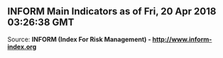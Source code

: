 ## INFORM Main Indicators as of Fri, 20 Apr 2018 03:26:38 GMT

Source: **INFORM (Index For Risk Management) - http://www.inform-index.org**